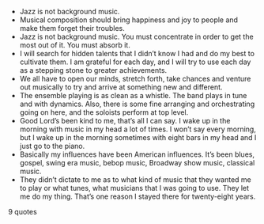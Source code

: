  - Jazz is not background music.
 - Musical composition should bring happiness and joy to people and make them forget their troubles.
 - Jazz is not background music. You must concentrate in order to get the most out of it. You must absorb it.
 - I will search for hidden talents that I didn’t know I had and do my best to cultivate them. I am grateful for each day, and I will try to use each day as a stepping stone to greater achievements.
 - We all have to open our minds, stretch forth, take chances and venture out musically to try and arrive at something new and different.
 - The ensemble playing is as clean as a whistle. The band plays in tune and with dynamics. Also, there is some fine arranging and orchestrating going on here, and the soloists perform at top level.
 - Good Lord’s been kind to me, that’s all I can say. I wake up in the morning with music in my head a lot of times. I won’t say every morning, but I wake up in the morning sometimes with eight bars in my head and I just go to the piano.
 - Basically my influences have been American influences. It’s been blues, gospel, swing era music, bebop music, Broadway show music, classical music.
 - They didn’t dictate to me as to what kind of music that they wanted me to play or what tunes, what musicians that I was going to use. They let me do my thing. That’s one reason I stayed there for twenty-eight years.

9 quotes